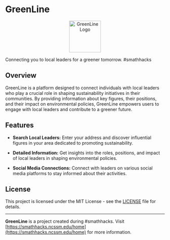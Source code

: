 # GreenLine

<p align="center">
  <img src="https://greenline.gavinwhite.net/images/cleanups.png" alt="GreenLine Logo" width="100">
</p>

Connecting you to local leaders for a greener tomorrow. #smathhacks

## Overview

GreenLine is a platform designed to connect individuals with local leaders who play a crucial role in shaping sustainability initiatives in their communities. By providing information about key figures, their positions, and their impact on environmental policies, GreenLine empowers users to engage with local leaders and contribute to a greener future.

## Features

- **Search Local Leaders:** Enter your address and discover influential figures in your area dedicated to promoting sustainability.

- **Detailed Information:** Get insights into the roles, positions, and impact of local leaders in shaping environmental policies.

- **Social Media Connections:** Connect with leaders on various social media platforms to stay informed about their activities.

## License

This project is licensed under the MIT License - see the [LICENSE](LICENSE) file for details.

---

**GreenLine** is a project created during #smathhacks. Visit [https://smathhacks.ncssm.edu/home](https://smathhacks.ncssm.edu/home) for more information.
